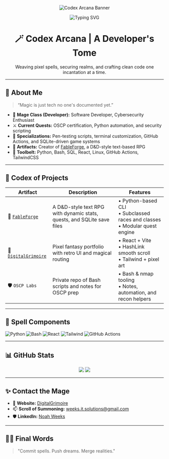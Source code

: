 <!-- Optional Custom Banner -->
<!-- Replace the link below with a real image if you want a banner -->
<p align="center">
  <img src="https://your-banner-url.com/banner.png" alt="Codex Arcana Banner" />
</p>

<!-- Typing animation -->
<p align="center">
  <img src="https://readme-typing-svg.demolab.com?font=Fira+Code&pause=1000&color=8F48F7&center=true&vCenter=true&width=440&lines=Noah+Weeks;Digital+Mage;Cybersecurity+Apprentice;Code+Conjurer" alt="Typing SVG" />
</p>

<h1 align="center">🪄 Codex Arcana | A Developer's Tome</h1>
<p align="center">Weaving pixel spells, securing realms, and crafting clean code one incantation at a time.</p>

---

## 🧙 About Me

> “Magic is just tech no one's documented yet.”

- 🧠 **Mage Class (Developer):** Software Developer, Cybersecurity Enthusiast  
- ⚔️ **Current Quests:** OSCP certification, Python automation, and security scripting  
- 🔮 **Specializations:** Pen-testing scripts, terminal customization, GitHub Actions, and SQLite-driven game systems  
- 📖 **Artifacts:** Creator of [FableForge](https://github.com/Nullgrimoire/FableForge), a D&D-style text-based RPG  
- 🧰 **Toolbelt:** Python, Bash, SQL, React, Linux, GitHub Actions, TailwindCSS  

---

## 📜 Codex of Projects

| Artifact        | Description  | Features |
|----------------|--------------|----------|
| 🐉 [`FableForge`](https://github.com/Nullgrimoire/FableForge) | A D&D-style text RPG with dynamic stats, quests, and SQLite save files | • Python-based CLI<br>• Subclassed races and classes<br>• Modular quest engine |
| 📕 [`DigitalGrimoire`](https://github.com/Nullgrimoire/DigitalGrimoire) | Pixel fantasy portfolio with retro UI and magical routing | • React + Vite<br>• HashLink smooth scroll<br>• Tailwind + pixel art |
| 🛡️ `OSCP Labs` | Private repo of Bash scripts and notes for OSCP prep | • Bash & nmap tooling<br>• Notes, automation, and recon helpers |

---

## 🧰 Spell Components

![Python](https://img.shields.io/badge/-Python-3776AB?style=for-the-badge&logo=python&logoColor=white)
![Bash](https://img.shields.io/badge/-Bash-4EAA25?style=for-the-badge&logo=gnu-bash&logoColor=white)
![React](https://img.shields.io/badge/-React-61DAFB?style=for-the-badge&logo=react&logoColor=black)
![Tailwind](https://img.shields.io/badge/-Tailwind-38B2AC?style=for-the-badge&logo=tailwind-css&logoColor=white)
![GitHub Actions](https://img.shields.io/badge/-GitHub%20Actions-2088FF?style=for-the-badge&logo=github-actions&logoColor=white)

---

## 📊 GitHub Stats

<p align="center">
  <img src="https://github-readme-stats.vercel.app/api/top-langs/?username=Nullgrimoire&layout=compact&theme=tokyonight" />
  <img src="https://github-readme-stats.vercel.app/api?username=Nullgrimoire&show_icons=true&theme=tokyonight" />
</p>

---

## ✨ Contact the Mage

- 📜 **Website:** [DigitalGrimoire](https://nullgrimoire.github.io/DigitalGrimoire/)  
- 📫 **Scroll of Summoning:** [weeks.it.solutions@gmail.com](mailto:weeks.it.solutions@gmail.com)  
- 🛡️ **LinkedIn:** [Noah Weeks](https://linkedin.com/in/noahweeks)  

---

## 🧙‍♂️ Final Words

> "Commit spells. Push dreams. Merge realities."

